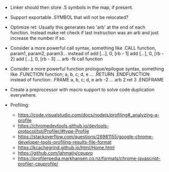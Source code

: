 - Linker should then store .S symbols in the map, if present.

- Support exportable .SYMBOL that will not be relocated?

- Optimize ret: Usually this generates two 'arb' at the end of each function.
  Instead make ret check if last instruction was an arb and just increase the number if so.

- Consider a more powerful call syntax, something like
    .CALL function, param1, param2, param3...
  instead of
    add [...], 0, [rb - 1]
    add [...], 0, [rb - 2]
    add [...], 0, [rb - 3]
    ...
    arb -N
    call function

- Consider a more powerful function prologue/epilogue syntax, something like
    .FUNCTION function; a, b, c; d, e
      ...
      .RETURN
    .ENDFUNCTION
  instead of
    function:
    .FRAME a, b, c; d, e
      arb -2
      ...
      arb 2
      ret 3
    .ENDFRAME

- Create a preprocessor with macro support to solve code duplication everywhere.

- Profiling:
  - https://code.visualstudio.com/docs/nodejs/profiling#_analyzing-a-profile
  - https://chromedevtools.github.io/devtools-protocol/tot/Profiler/#type-Profile
  - https://stackoverflow.com/questions/26981155/google-chrome-developer-tools-profiling-results-file-format
  - https://kcachegrind.github.io/html/Home.html
  - https://github.com/lahmatiy/cpupro
  - https://profilerpedia.markhansen.co.nz/formats/chrome-javascript-profiler-cpuprofile/
